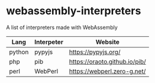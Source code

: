 # webassembly-interpreters
A list of interpreters made with WebAssembly

| Lang   | Interpeter | Website                       |
|--------|------------|-------------------------------|
| python | pypyjs     | https://pypyjs.org/           |
| php    | pib        | https://oraoto.github.io/pib/ |
| perl   | WebPerl    | https://webperl.zero-g.net/   |
